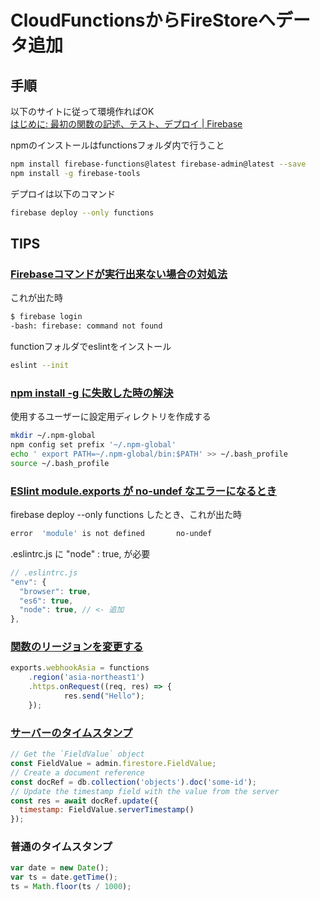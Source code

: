 # CloudFunctionsからFireStoreへデータ追加  

## 手順

以下のサイトに従って環境作ればOK  
[はじめに: 最初の関数の記述、テスト、デプロイ  |  Firebase](https://firebase.google.com/docs/functions/get-started?hl=ja)


npmのインストールはfunctionsフォルダ内で行うこと
```sh
npm install firebase-functions@latest firebase-admin@latest --save
npm install -g firebase-tools
```

デプロイは以下のコマンド
``` sh
firebase deploy --only functions
```


## TIPS

### [Firebaseコマンドが実行出来ない場合の対処法](https://qiita.com/ebichan_88/items/e3e30461ad4ddd9368f5)

これが出た時

``` sh
$ firebase login 
-bash: firebase: command not found
```

functionフォルダでeslintをインストール

``` sh
eslint --init
```

### [npm install -g に失敗した時の解決](https://qiita.com/rakuraku0615/items/4d47dc6315f01667027a)

使用するユーザーに設定用ディレクトリを作成する

```sh
mkdir ~/.npm-global 
npm config set prefix '~/.npm-global' 
echo ' export PATH=~/.npm-global/bin:$PATH' >> ~/.bash_profile 
source ~/.bash_profile
```

### [ESlint module.exports が no-undef なエラーになるとき](https://chaika.hatenablog.com/entry/2020/04/13/130000)

firebase deploy --only functions したとき、これが出た時  
``` sh
error  'module' is not defined       no-undef
```
.eslintrc.js に "node" : true, が必要

``` js
// .eslintrc.js 
"env": { 
  "browser": true, 
  "es6": true, 
  "node": true, // <- 追加 
},
```
### [関数のリージョンを変更する](https://firebase.google.com/docs/functions/manage-functions?hl=ja#modify-region)

``` js
exports.webhookAsia = functions 
    .region('asia-northeast1') 
    .https.onRequest((req, res) => { 
            res.send("Hello"); 
    });
```

### [サーバーのタイムスタンプ](https://firebase.google.cn/docs/firestore/manage-data/add-data?hl=ja#node.js_7)

``` js
// Get the `FieldValue` object 
const FieldValue = admin.firestore.FieldValue; 
// Create a document reference 
const docRef = db.collection('objects').doc('some-id'); 
// Update the timestamp field with the value from the server 
const res = await docRef.update({ 
  timestamp: FieldValue.serverTimestamp() 
});
```

### 普通のタイムスタンプ

``` js
var date = new Date(); 
var ts = date.getTime(); 
ts = Math.floor(ts / 1000);
```
